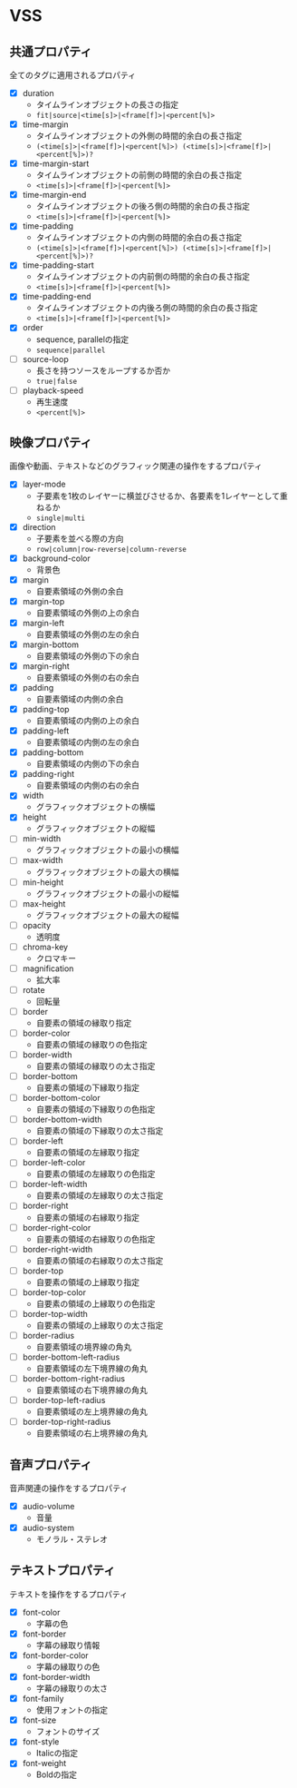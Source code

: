 # VSS
## 共通プロパティ
全てのタグに適用されるプロパティ

- [x] duration
    - タイムラインオブジェクトの長さの指定
    - `fit|source|<time[s]>|<frame[f]>|<percent[%]>`
- [x] time-margin
    - タイムラインオブジェクトの外側の時間的余白の長さ指定
    - `(<time[s]>|<frame[f]>|<percent[%]>) (<time[s]>|<frame[f]>|<percent[%]>)?`
- [x] time-margin-start
    - タイムラインオブジェクトの前側の時間的余白の長さ指定
    - `<time[s]>|<frame[f]>|<percent[%]>`
- [x] time-margin-end
    - タイムラインオブジェクトの後ろ側の時間的余白の長さ指定
    - `<time[s]>|<frame[f]>|<percent[%]>`
- [x] time-padding
    - タイムラインオブジェクトの内側の時間的余白の長さ指定
    - `(<time[s]>|<frame[f]>|<percent[%]>) (<time[s]>|<frame[f]>|<percent[%]>)?`
- [x] time-padding-start
    - タイムラインオブジェクトの内前側の時間的余白の長さ指定
    - `<time[s]>|<frame[f]>|<percent[%]>`
- [x] time-padding-end
    - タイムラインオブジェクトの内後ろ側の時間的余白の長さ指定
    - `<time[s]>|<frame[f]>|<percent[%]>`
- [x] order
    - sequence, parallelの指定
    - `sequence|parallel`
- [ ] source-loop
    - 長さを持つソースをループするか否か
    - `true|false`
- [ ] playback-speed
    - 再生速度
    - `<percent[%]>`

## 映像プロパティ
画像や動画、テキストなどのグラフィック関連の操作をするプロパティ

- [x] layer-mode
    - 子要素を1枚のレイヤーに横並びさせるか、各要素を1レイヤーとして重ねるか
    - `single|multi`
- [x] direction
    - 子要素を並べる際の方向
    - `row|column|row-reverse|column-reverse`
- [x] background-color
    - 背景色
- [x] margin
    - 自要素領域の外側の余白
- [x] margin-top
    - 自要素領域の外側の上の余白
- [x] margin-left
    - 自要素領域の外側の左の余白
- [x] margin-bottom
    - 自要素領域の外側の下の余白
- [x] margin-right
    - 自要素領域の外側の右の余白
- [x] padding
    - 自要素領域の内側の余白
- [x] padding-top
    - 自要素領域の内側の上の余白
- [x] padding-left
    - 自要素領域の内側の左の余白
- [x] padding-bottom
    - 自要素領域の内側の下の余白
- [x] padding-right
    - 自要素領域の内側の右の余白
- [x] width
    - グラフィックオブジェクトの横幅
- [x] height
    - グラフィックオブジェクトの縦幅
- [ ] min-width
    - グラフィックオブジェクトの最小の横幅
- [ ] max-width
    - グラフィックオブジェクトの最大の横幅
- [ ] min-height
    - グラフィックオブジェクトの最小の縦幅
- [ ] max-height
    - グラフィックオブジェクトの最大の縦幅
- [ ] opacity
    - 透明度
- [ ] chroma-key
    - クロマキー
- [ ] magnification
    - 拡大率
- [ ] rotate
    - 回転量
- [ ] border
    - 自要素の領域の縁取り指定
- [ ] border-color
    - 自要素の領域の縁取りの色指定
- [ ] border-width
    - 自要素の領域の縁取りの太さ指定
- [ ] border-bottom
    - 自要素の領域の下縁取り指定
- [ ] border-bottom-color
    - 自要素の領域の下縁取りの色指定
- [ ] border-bottom-width
    - 自要素の領域の下縁取りの太さ指定
- [ ] border-left
    - 自要素の領域の左縁取り指定
- [ ] border-left-color
    - 自要素の領域の左縁取りの色指定
- [ ] border-left-width
    - 自要素の領域の左縁取りの太さ指定
- [ ] border-right
    - 自要素の領域の右縁取り指定
- [ ] border-right-color
    - 自要素の領域の右縁取りの色指定
- [ ] border-right-width
    - 自要素の領域の右縁取りの太さ指定
- [ ] border-top
    - 自要素の領域の上縁取り指定
- [ ] border-top-color
    - 自要素の領域の上縁取りの色指定
- [ ] border-top-width
    - 自要素の領域の上縁取りの太さ指定
- [ ] border-radius
    - 自要素領域の境界線の角丸
- [ ] border-bottom-left-radius
    - 自要素領域の左下境界線の角丸
- [ ] border-bottom-right-radius
    - 自要素領域の右下境界線の角丸
- [ ] border-top-left-radius
    - 自要素領域の左上境界線の角丸
- [ ] border-top-right-radius
    - 自要素領域の右上境界線の角丸

## 音声プロパティ
音声関連の操作をするプロパティ

- [x] audio-volume
    - 音量
- [x] audio-system
    - モノラル・ステレオ

## テキストプロパティ
テキストを操作をするプロパティ

- [x] font-color
    - 字幕の色
- [x] font-border
    - 字幕の縁取り情報
- [x] font-border-color
    - 字幕の縁取りの色
- [x] font-border-width
    - 字幕の縁取りの太さ
- [x] font-family
    - 使用フォントの指定
- [x] font-size
    - フォントのサイズ
- [x] font-style
    - Italicの指定
- [x] font-weight
    - Boldの指定
